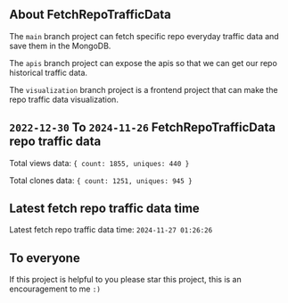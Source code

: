 ## About FetchRepoTrafficData

The `main` branch project can fetch specific repo everyday traffic data and save them in the MongoDB.

The `apis` branch project can expose the apis so that we can get our repo historical traffic data.

The `visualization` branch project is a frontend project that can make the repo traffic data visualization.

## `2022-12-30` To `2024-11-26` FetchRepoTrafficData repo traffic data

Total views data: `{ count: 1855, uniques: 440 }`

Total clones data: `{ count: 1251, uniques: 945 }`

## Latest fetch repo traffic data time

Latest fetch repo traffic data time: `2024-11-27 01:26:26`

## To everyone

If this project is helpful to you please star this project, this is an encouragement to me `:)`



